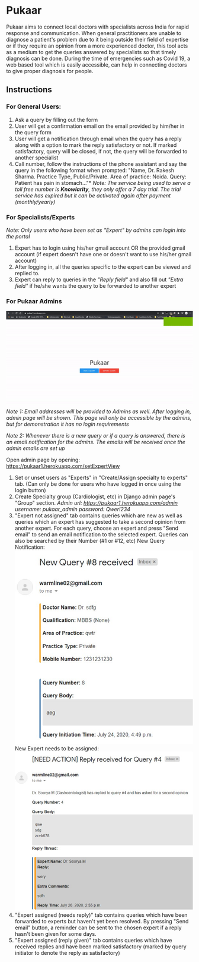 
# Pukaar

Pukaar aims to connect local doctors with specialists across India for rapid response and communication. When general practitioners are unable to diagnose a patient's problem due to it being outside their field of expertise or if they require an opinion from a more experienced doctor, this tool acts as a medium to get the queries answered by specialists so that timely diagnosis can be done. During the time of emergencies such as Covid 19, a web based tool which is easily accessible, can help in connecting doctors to give proper diagnosis for people.

## Instructions
### For General Users:
1. Ask a query by filling out the form
2. User will get a confirmation email on the email provided by him/her in the query form
3. User will get a notification through email when the query has a reply along with a option to mark the reply satisfactory or not. If marked satisfactory, query will be closed, if not, the query will be forwarded to another specialist
4. Call number, follow the instructions of the phone assistant and say the query in the following format when prompted: "Name, Dr. Rakesh Sharma. Practice Type, Public/Private. Area of practice: Noida. Query: Patient has pain in stomach..."*
*Note: The service being used to serve a toll free number is **Knowlarity**, they only offer a 7 day trial. The trial service has expired but it can be activated again after payment (monthly/yearly)*

### For Specialists/Experts
*Note: Only users who have been set as "Expert" by admins can login into the portal*
1. Expert has to login using his/her gmail account OR the provided gmail account (if expert doesn't have one or doesn't want to use his/her gmail account)
2. After logging in, all the queries specific to the expert can be viewed and replied to.
3. Expert can reply to queries in the *"Reply field"* and also fill out *"Extra field"* if he/she wants the query to be forwarded to another expert

### For Pukaar Admins
![Instructions for admin](forReadme/0_admin_usageInstruction.gif)
*Note 1: Email addresses will be provided to Admins as well. After logging in, admin page will be shown. This page will only be accessible by the admins, but for demonstration it has no login requirements*

*Note 2: Whenever there is a new query or if a query is answered, there is an email notification for the admins. The emails will be received once the admin emails are set up*

Open admin page by opening:
https://pukaar1.herokuapp.com/setExpertView
1. Set or unset  users as "Experts" in "Create/Assign specialty to experts" tab. (Can only be done for users who have logged in once using the login button)
2. Create Specialty group (Cardiologist, etc) in Django admin page's "Group" section.
*Admin url:* *https://pukaar1.herokuapp.com/admin
username: pukaar_admin
password: Qwer!234*
3. "Expert not assigned" tab contains queries which are new as well as queries which an expert has suggested to take a second opinion from another expert. For each query, choose an expert and press "Send email" to send an email notification to the selected expert. Queries can also be searched by their Number (#1 or #12, etc)
New Query Notification:
![Admin new query email notification](forReadme/1_admin_newQueryNotification.jpg)
New Expert needs to be assigned:
![Admin needs new expert to be assigned](forReadme/2_admin_toSetNewExpertNotification.jpg)
5. "Expert assigned (needs reply)" tab contains queries which have been forwarded to experts but haven't yet been resolved. By pressing "Send email" button, a reminder can be sent to the chosen expert if a reply hasn't been given for some days.
6. "Expert assigned (reply given)" tab contains queries which have received replies and have been marked satisfactory (marked by query initiator to denote the reply as satisfactory)

